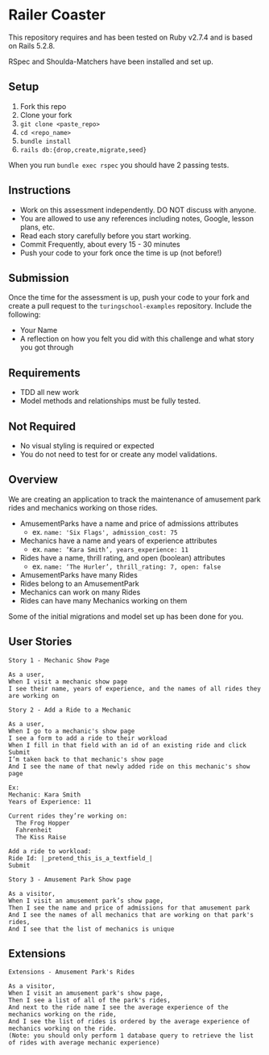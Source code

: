 # Railer Coaster

This repository requires and has been tested on Ruby v2.7.4 and is based on Rails 5.2.8.

RSpec and Shoulda-Matchers have been installed and set up.

## Setup

1. Fork this repo
1. Clone your fork
1. `git clone <paste_repo>`
1. `cd <repo_name>`
1. `bundle install`
1. `rails db:{drop,create,migrate,seed}`

When you run `bundle exec rspec` you should have 2 passing tests.

## Instructions

* Work on this assessment independently. DO NOT discuss with anyone.
* You are allowed to use any references including notes, Google, lesson plans, etc.
* Read each story carefully before you start working.
* Commit Frequently, about every 15 - 30 minutes
* Push your code to your fork once the time is up (not before!)

## Submission

Once the time for the assessment is up, push your code to your fork and create a pull request to the `turingschool-examples` repository. Include the following:

* Your Name
* A reflection on how you felt you did with this challenge and what story you got through

## Requirements

* TDD all new work
* Model methods and relationships must be fully tested.

## Not Required

* No visual styling is required or expected
* You do not need to test for or create any model validations.

## Overview

We are creating an application to track the maintenance of amusement park rides and mechanics working on those rides.

* AmusementParks have a name and price of admissions attributes
  * ex. `name: 'Six Flags', admission_cost: 75`
* Mechanics have a name and years of experience attributes
  * ex. `name: ‘Kara Smith’, years_experience: 11`
* Rides have a name, thrill rating, and open (boolean) attributes
  * ex. `name: ‘The Hurler’, thrill_rating: 7, open: false`
* AmusementParks have many Rides
* Rides belong to an AmusementPark
* Mechanics can work on many Rides
* Rides can have many Mechanics working on them

Some of the initial migrations and model set up has been done for you.

## User Stories

```
Story 1 - Mechanic Show Page

As a user,
When I visit a mechanic show page
I see their name, years of experience, and the names of all rides they are working on
```

```
Story 2 - Add a Ride to a Mechanic

As a user,
When I go to a mechanic's show page
I see a form to add a ride to their workload
When I fill in that field with an id of an existing ride and click Submit
I’m taken back to that mechanic's show page
And I see the name of that newly added ride on this mechanic's show page

Ex:
Mechanic: Kara Smith
Years of Experience: 11

Current rides they’re working on:
  The Frog Hopper
  Fahrenheit
  The Kiss Raise

Add a ride to workload:
Ride Id: |_pretend_this_is_a_textfield_|
Submit
```

```
Story 3 - Amusement Park Show page

As a visitor,
When I visit an amusement park’s show page,
Then I see the name and price of admissions for that amusement park
And I see the names of all mechanics that are working on that park's rides,
And I see that the list of mechanics is unique
```

## Extensions

```
Extensions - Amusement Park's Rides

As a visitor,
When I visit an amusement park's show page,
Then I see a list of all of the park's rides,
And next to the ride name I see the average experience of the mechanics working on the ride,
And I see the list of rides is ordered by the average experience of mechanics working on the ride.
(Note: you should only perform 1 database query to retrieve the list of rides with average mechanic experience)
```
